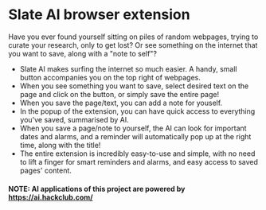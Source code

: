 # Slate AI browser extension

Have you ever found yourself sitting on piles of random webpages, trying to curate your research, only to get lost? Or see something on the internet that you want to save, along with a "note to self"?

- Slate AI makes surfing the internet so much easier. A handy, small button accompanies you on the top right of webpages. 
- When you see something you want to save, select desired text on the page and click on the button, or simply save the entire page!
- When you save the page/text, you can add a note for youself.
- In the popup of the extension, you can have quick access to everything you've saved, summarised by AI.
- When you save a page/note to yourself, the AI can look for important dates and alarms, and a reminder will automatically pop up at the right time, along with the title!
- The entire extension is incredibly easy-to-use and simple, with no need to lift a finger for smart reminders and alarms, and easy access to saved pages' content.

#### NOTE: AI applications of this project are powered by https://ai.hackclub.com/
